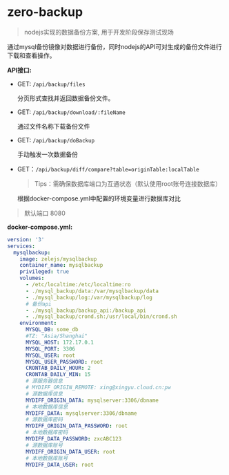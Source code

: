 # zero-backup
> nodejs实现的数据备份方案, 用于开发阶段保存测试现场

通过mysql备份镜像对数据进行备份，同时nodejs的API可对生成的备份文件进行下载和查看操作。

**API接口:**  

- GET: `/api/backup/files` 

  分页形式查找并返回数据备份文件。

- GET: `/api/backup/download/:fileName`

  通过文件名称下载备份文件

- GET: `/api/backup/doBackup`

  手动触发一次数据备份
  
- GET：`/api/backup/diff/compare?table=originTable:localTable`

  >Tips：需确保数据库端口为互通状态（默认使用root账号连接数据库）

  根据docker-compose.yml中配置的环境变量进行数据库对比

> 默认端口 8080

**docker-compose.yml:**

```yml
version: '3'
services:
  mysqlbackup:
    image: zelejs/mysqlbackup
    container_name: mysqlbackup
    privileged: true
    volumes:
      - /etc/localtime:/etc/localtime:ro
      - ./mysql_backup/data:/var/mysqlbackup/data
      - ./mysql_backup/log:/var/mysqlbackup/log
      # 备份api
      - ./mysql_backup/backup_api:/backup_api
      - ./mysql_backup/crond.sh:/usr/local/bin/crond.sh
    environment:
      MYSQL_DB: some_db
      #TZ: "Asia/Shanghai"
      MYSQL_HOST: 172.17.0.1
      MYSQL_PORT: 3306
      MYSQL_USER: root
      MYSQL_USER_PASSWORD: root
      CRONTAB_DAILY_HOUR: 2
      CRONTAB_DAILY_MIN: 15
      # 源服务器信息
      # MYDIFF_ORIGIN_REMOTE: xing@xingyu.cloud.cn:pw
      # 源数据库信息
      MYDIFF_ORIGIN_DATA: mysqlserver:3306/dbname
      # 本地数据库信息
      MYDIFF_DATA: mysqlserver:3306/dbname
      # 源数据库密码
      MYDIFF_ORIGIN_DATA_PASSWORD: root
      # 本地数据库密码
      MYDIFF_DATA_PASSWORD: zxcABC123
      # 源数据库账号
      MYDIFF_ORIGIN_DATA_USER: root
      # 本地数据库账号
      MYDIFF_DATA_USER: root
```

